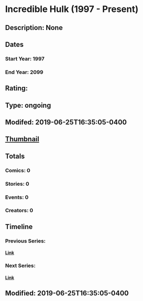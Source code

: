 # Incredible Hulk (1997 - Present)
## Description: None
## Dates
### Start Year: 1997
### End Year: 2099
## Rating: 
## Type: ongoing
## Modifed: 2019-06-25T16:35:05-0400
## [Thumbnail](http://i.annihil.us/u/prod/marvel/i/mg/b/40/image_not_available.jpg)
## Totals
### Comics: 0
### Stories: 0
### Events: 0
### Creators: 0
## Timeline
### Previous Series: 
#### [Link]()
### Next Series: 
#### [Link]()
## Modified: 2019-06-25T16:35:05-0400